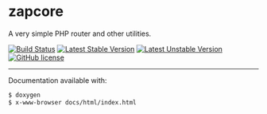 
zapcore
=======

A very simple PHP router and other utilities.

[![Build Status](https://travis-ci.org/bfitech/zapcore.svg?branch=master)](https://travis-ci.org/bfitech/zapcore)
[![Latest Stable Version](https://poser.pugx.org/bfitech/zapcore/v/stable)](https://packagist.org/packages/bfitech/zapcore)
[![Latest Unstable Version](https://poser.pugx.org/bfitech/zapcore/v/unstable)](https://packagist.org/packages/bfitech/zapcore)
[![GitHub license](https://img.shields.io/badge/license-MIT-blue.svg)](https://raw.githubusercontent.com/bfitech/zapcore/master/LICENSE)

----

Documentation available with:

```txt
$ doxygen
$ x-www-browser docs/html/index.html
```

